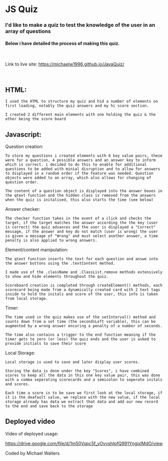 # JS Quiz

### I'd like to make a quiz to test the knowledge of the user in an array of questions

#### Below i have detailed the process of making this quiz.

<br>

Link to live site: https://michaelw1996.github.io/JavaQuiz/

<br>

## HTML:

    I used the HTML to structure my quiz and hid a number of elements on first loading, notably the quiz answers and my hi score section.

    I created 2 different main elements with one holding the quiz & the other being the score board

## Javascript:

Question creation:

    To store my questions i created elements with 6 key value pairs, these were for a question, 4 possible answers and an answer key to inform which is correct. i decided to do this to enable for additional questions to be added with minial disruption and to allow for answers to displayed in a random order if the feature was needed. Question objects were added to an array, which also allows for changing of question order.

    The content of a question object is displayed into the answer boxes in the qtext function and the hidden class is removed from the answers when the quiz is initalised, this also starts the time (see below)

Answer checker:

    The checker function takes in the event of a click and checks the target, if the target matches the answer according the the key (user is correct) the quiz advances and the user is displayed a "Correct" message, if the answer and key do not match (user is wrong) the user is given a message of "Wrong" and must select another answer, a time penalty is also applied to wrong answers.

Element/content manipulation:

    The qtext function inserts the text for each question and answe into the answer buttons using the .textContent method.

    I made use of the .className and .ClassList.remove methods extensively to show and hide elements throughout the quiz.

    Scoreboard creation is completed through createElement() methods, each scorecard being made from a dynamically created card with 2 text tags inside to hold the initals and score of the user, this info is taken from local storage.

Timer:

    The time used in the quiz makes use of the setInterval() method and counts down from a set time (the secondsLeft variable), this can be augmented by a wrong answer encuring a penalty of a number of seconds.

    The time also contains a trigger to the end function meaning if the timer gets to zero (or less) the quiz ends and the user is asked to provide initials to save their score

Local Storage:

    Local storage is used to save and later display user scores.

    Storing the data is done under the key "Scores", i have combined scores to keep all the data in this one key value pair, this was done with a comma seperating scorecards and a semicolon to seperate initals and scores.

    Each time a score is to be save we first look at the local storage, if it is the deafault value, we replace with the new value, if the local storage already has data we extract that data and add our new record to the end and save back to the storage

## Deployed video

Video of deployed usage:

https://drive.google.com/file/d/1m50Vspc5f_yOvvshIpfQ991YngixIMdO/view

Coded by Michael Walters
